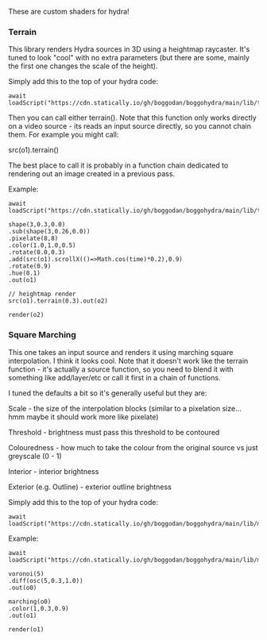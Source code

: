 These are custom shaders for hydra!

### Terrain

This library renders Hydra sources in 3D using a heightmap raycaster. It's tuned to look "cool" with no extra parameters (but there are some, mainly the first one changes the scale of the height).

Simply add this to the top of your hydra code:

```
await loadScript("https://cdn.statically.io/gh/boggodan/boggohydra/main/lib/terrain.js")
```

Then you can call either terrain().
Note that this function only works directly on a video source - its reads an input source directly, so you cannot chain them. For example you might call:

src(o1).terrain()

The best place to call it is probably in a function chain dedicated to rendering out an image created in a previous pass.

Example:

```
await loadScript("https://cdn.statically.io/gh/boggodan/boggohydra/main/lib/terrain.js")

shape(3,0.3,0.0)
.sub(shape(3,0.26,0.0))
.pixelate(8,8)
.color(1.0,1.0,0.5)
.rotate(0.0,0.3)
.add(src(o1).scrollX(()=>Math.cos(time)*0.2),0.9)
.rotate(0.9)
.hue(0.1)
.out(o1)

// heightmap render
src(o1).terrain(0.3).out(o2)

render(o2)
```

### Square Marching

This one takes an input source and renders it using marching square interpolation. I think it looks cool.
Note that it doesn't work like the terrain function - it's actually a source function, so you need to blend it with something like add/layer/etc or call it first in a chain of functions.

I tuned the defaults a bit so it's generally useful but they are:

Scale - the size of the interpolation blocks (similar to a pixelation size... hmm maybe it should work more like pixelate)

Threshold - brightness must pass this threshold to be contoured

Colouredness - how much to take the colour from the original source vs just greyscale (0 - 1)

Interior - interior brightness

Exterior (e.g. Outline) - exterior outline brightness


Simply add this to the top of your hydra code:

```
await loadScript("https://cdn.statically.io/gh/boggodan/boggohydra/main/lib/marching.js")
```
Example:

```
await loadScript("https://cdn.statically.io/gh/boggodan/boggohydra/main/lib/marching.js")

voronoi(5)
.diff(osc(5,0.3,1.0))
.out(o0)

marching(o0)
.color(1,0.3,0.9)
.out(o1)

render(o1)
```
